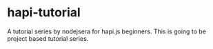 # hapi-tutorial
A tutorial series by nodejsera for hapi.js beginners. This is going to be project based tutorial series.

